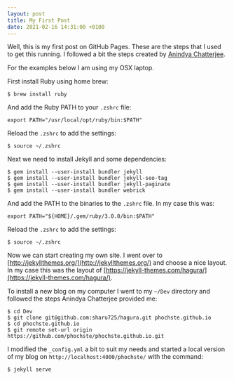 ```yaml
---
layout: post
title: My First Post
date: 2021-02-16 14:31:00 +0100
---
```


Well, this is my first post on GitHub Pages. These are the steps
that I used to get this running. I followed a bit the steps created
by [Anindya Chatterjee](http://www.abstractclass.org/tutorial/blog/2015/05/19/tutorial-personal-blog-with-github.html).

For the examples below I am using my OSX laptop.

First install Ruby using home brew:

```(bash)
$ brew install ruby
```

And add the Ruby PATH to your `.zshrc` file:

```
export PATH="/usr/local/opt/ruby/bin:$PATH"
```

Reload the `.zshrc` to add the settings:

```
$ source ~/.zshrc
```

Next we need to install Jekyll and some dependencies:

```
$ gem install --user-install bundler jekyll
$ gem install --user-install bundler jekyll-seo-tag
$ gem install --user-install bundler jekyll-paginate
$ gem install --user-install bundler webrick
```

And add the PATH to the binaries to the `.zshrc` file. In my case this
was:

```
export PATH="${HOME}/.gem/ruby/3.0.0/bin:$PATH"
```

Reload the `.zshrc` to add the settings:

```
$ source ~/.zshrc
```

Now we can start creating my own site. I went over to
[http://jekyllthemes.org/](http://jekyllthemes.org/)
and choose a nice layout. In my case this was the layout of
[https://jekyll-themes.com/hagura/](https://jekyll-themes.com/hagura/).

To install a new blog on my computer I went to my `~/Dev` directory
and followed the steps Anindya Chatterjee provided me:

```
$ cd Dev
$ git clone git@github.com:sharu725/hagura.git phochste.github.io
$ cd phochste.github.io
$ git remote set-url origin https://github.com/phochste/phochste.github.io.git
```

I modified the `_config.yml` a bit to suit my needs and started a local
version of my blog on `http://localhost:4000/phochste/` with the command:

```
$ jekyll serve
```
